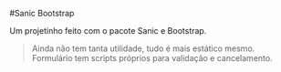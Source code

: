 #Sanic Bootstrap

Um projetinho feito com o pacote Sanic e Bootstrap.
>Ainda não tem tanta utilidade, tudo é mais estático mesmo.
>Formulário tem scripts próprios para validação e cancelamento.